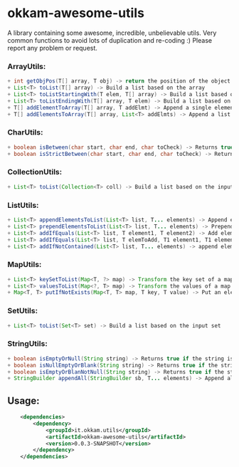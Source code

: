 # okkam-awesome-utils

A library containing some awesome, incredible, unbelievable utils. Very common functions to avoid lots of duplication and re-coding :) Please report any problem or request.

### ArrayUtils:
```java
+ int getObjPos(T[] array, T obj) -> return the position of the object into the array. -1 if not exists
+ List<T> toList(T[] array) -> Build a list based on the array
+ List<T> toListStartingWith(T elem, T[] array) -> Build a list based on the array, prepending an element
+ List<T> toListEndingWith(T[] array, T elem) -> Build a list based on the array, appending an element
+ T[] addElementToArray(T[] array, T addElmt) -> Append a single element to an array
+ T[] addElementsToArray(T[] array, List<T> addElmts) -> Append a list of elements to an array
```
### CharUtils:
```java
+ boolean isBetween(char start, char end, char toCheck) -> Returns true if the char is between the range
+ boolean isStrictBetween(char start, char end, char toCheck) -> Returns true if the char is strict between the range
```
### CollectionUtils:
```java
+ List<T> toList(Collection<T> coll) -> Build a list based on the input collection
```
### ListUtils:
```java
+ List<T> appendElementsToList(List<T> list, T... elements) -> Append elements to a list
+ List<T> prependElementsToList(List<T> list, T... elements) -> Prepend elements to a list
+ List<T> addIfEquals(List<T> list, T element1, T element2) -> Add element1 to the list if it is equals to element2
+ List<T> addIfEquals(List<T> list, T elemToAdd, T1 element1, T1 element2) -> Add elemToAdd to the list if element1 is equals to element
+ List<T> addIfNotContained(List<T> list, T... elements) -> append elements to the list if they are not already contained
```
### MapUtils:
```java
+ List<T> keySetToList(Map<T, ?> map) -> Transform the key set of a map into a List
+ List<T> valuesToList(Map<?, T> map) -> Transform the values of a map into a List
+ Map<T, T> putIfNotExists(Map<T, T> map, T key, T value) -> Put an element to a map only if the key does not exist
```
### SetUtils:
```java
+ List<T> toList(Set<T> set) -> Build a list based on the input set
```
### StringUtils:
```java
+ boolean isEmptyOrNull(String string) -> Returns true if the string is null or empty
+ boolean isNullEmptyOrBlank(String string) -> Returns true if the string is null or empty or blank
+ boolean isEmptyOrBlanNotNull(String string) -> Returns true if the string is empty or blank
+ StringBuilder appendAll(StringBuilder sb, T... elements) -> Append all elements to the string builder
```
## Usage:

```xml
	<dependencies>
		<dependency>
			<groupId>it.okkam.utils</groupId>
			<artifactId>okkam-awesome-utils</artifactId>
			<version>0.0.3-SNAPSHOT</version>
		</dependency>
	</dependencies>
```